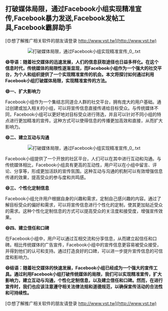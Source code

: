## **打破媒体局限，通过Facebook小组实现精准宣传,Facebook暴力发送,Facebook发帖工具,Facebook霸屏助手**

[😍想了解推广相关软件的朋友请登录 http://www.vst.tw](http://www.vst.tw)

 <center><img src="https://vst.tw/MP4/tuiguang/png/1.png" alt="打破媒体局限，通过Facebook小组实现精准宣传_0_.txt"></center>

**😄导语：随着社交媒体的迅速发展，人们的信息获取途径也日益多样化。在这个信息时代，传统媒体的局限性逐渐显现，而Facebook小组作为一个强大的社交平台，为个人和组织提供了一个实现精准宣传的机会。本文将探讨如何通过利用Facebook小组打破媒体局限，实现精准宣传的方法。**

**😄一、扩大影响力**

Facebook小组作为一个集结志同道合人群的社交平台，拥有庞大的用户基础。通过创建或加入相关的小组，可以将宣传信息直接传递给目标受众。与传统媒体不同，Facebook小组可以更好地对目标受众进行筛选，并且可以针对不同小组的特点进行更加精准的宣传。这种方式可以使得信息的传播更加高效和直接，从而扩大影响力。

**😄二、建立互动与沟通**

 <center><img src="https://vst.tw/MP4/tuiguang/png/8.png" alt="打破媒体局限，通过Facebook小组实现精准宣传_0_.txt"></center>

Facebook小组提供了一个开放的社区平台，人们可以在其中进行互动和沟通。与传统媒体相比，Facebook小组具有更高的互动性，用户可以在小组中留言、评论、分享等，形成更加活跃的宣传氛围。这种互动与沟通的机制可以有效增强信息传递的效果，提高受众的参与度和共鸣感。

**😄三、个性化定制信息**

Facebook小组允许用户根据自身的兴趣和需求，定制自己感兴趣的内容。通过了解目标受众的偏好和需求，可以将宣传信息进行个性化的定制，使其更加贴近受众的需求。这种个性化定制信息的方式可以提高受众的关注度和接受度，增强宣传效果。

**😄四、建立信任和口碑**

在Facebook小组中，用户可以通过互相交流和分享信息，从而建立起信任和口碑。相比传统媒体的广告宣传，Facebook小组中的宣传信息更容易被受众接受，并得到他们的认可和支持。通过打造良好的口碑，可以进一步提升宣传信息的可信度和影响力。

**😄结语：随着社交媒体的快速发展，Facebook小组已经成为一个强大的宣传工具。通过利用Facebook小组打破传统媒体的局限，我们可以实现精准宣传，扩大影响力，建立互动与沟通，个性化定制信息，以及建立信任和口碑。然而，在进行宣传时，我们也应该注意遵守相关法律法规和道德规范，以确保宣传活动的合法性和可持续性。**

[😍想了解推广相关软件的朋友请登录 http://www.vst.tw](http://www.vst.tw)



